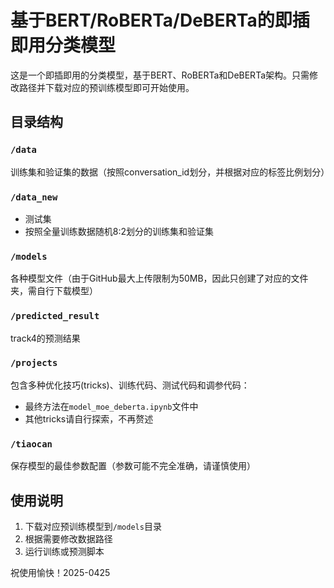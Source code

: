 # 基于BERT/RoBERTa/DeBERTa的即插即用分类模型

这是一个即插即用的分类模型，基于BERT、RoBERTa和DeBERTa架构。只需修改路径并下载对应的预训练模型即可开始使用。

## 目录结构

### `/data`
训练集和验证集的数据（按照conversation_id划分，并根据对应的标签比例划分）

### `/data_new`
- 测试集
- 按照全量训练数据随机8:2划分的训练集和验证集

### `/models`
各种模型文件（由于GitHub最大上传限制为50MB，因此只创建了对应的文件夹，需自行下载模型）

### `/predicted_result`
track4的预测结果

### `/projects`
包含多种优化技巧(tricks)、训练代码、测试代码和调参代码：
- 最终方法在`model_moe_deberta.ipynb`文件中
- 其他tricks请自行探索，不再赘述

### `/tiaocan`
保存模型的最佳参数配置（参数可能不完全准确，请谨慎使用）

## 使用说明
1. 下载对应预训练模型到`/models`目录
2. 根据需要修改数据路径
3. 运行训练或预测脚本

祝使用愉快！2025-0425
